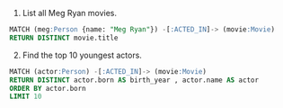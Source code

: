 1. List all Meg Ryan movies.

```sql 
MATCH (meg:Person {name: "Meg Ryan"}) -[:ACTED_IN]-> (movie:Movie) 	
RETURN DISTINCT movie.title
```

2. Find the top 10 youngest actors.
```sql
MATCH (actor:Person) -[:ACTED_IN]-> (movie:Movie)
RETURN DISTINCT actor.born AS birth_year , actor.name AS actor
ORDER BY actor.born
LIMIT 10
```